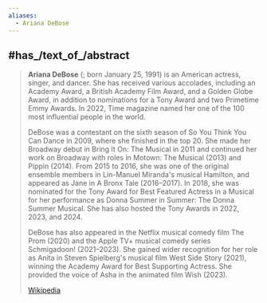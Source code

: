 ```yaml
---
aliases:
  - Ariana DeBose
---
```



## #has_/text_of_/abstract 

> **Ariana DeBose** (; born January 25, 1991) is an American actress, singer, and dancer. 
> She has received various accolades, including an Academy Award, a British Academy Film Award, 
> and a Golden Globe Award, in addition to nominations for a Tony Award and two Primetime Emmy Awards. 
> In 2022, Time magazine named her one of the 100 most influential people in the world.
>
> DeBose was a contestant on the sixth season of So You Think You Can Dance in 2009, where she finished in the top 20. 
> She made her Broadway debut in Bring It On: The Musical in 2011 and continued her work on Broadway 
> with roles in Motown: The Musical (2013) and Pippin (2014). From 2015 to 2016, 
> she was one of the original ensemble members in Lin-Manuel Miranda's musical Hamilton, 
> and appeared as Jane in A Bronx Tale (2016–2017). 
> In 2018, she was nominated for the Tony Award for Best Featured Actress in a Musical for her performance as Donna Summer in Summer: The Donna Summer Musical. She has also hosted the Tony Awards in 2022, 2023, and 2024.
>
> DeBose has also appeared in the Netflix musical comedy film The Prom (2020) 
> and the Apple TV+ musical comedy series Schmigadoon! (2021–2023). 
> She gained wider recognition for her role as Anita in Steven Spielberg's musical film West Side Story (2021), 
> winning the Academy Award for Best Supporting Actress. 
> She provided the voice of Asha in the animated film Wish (2023).
>
> [Wikipedia](https://en.wikipedia.org/wiki/Ariana%20DeBose) 


